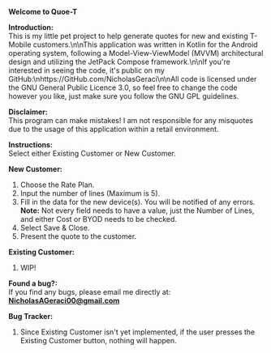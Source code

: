 **Welcome to Quoe-T**

**Introduction:**<br/>
This is my little pet project to help generate quotes for new and existing T-Mobile customers.\n\nThis application was written in Kotlin for the Android operating system,
following a Model-View-ViewModel (MVVM) architectural design and utilizing the JetPack Compose framework.\n\nIf you're interested in seeing the code, it's public on my 
GitHub:\nhttps://GitHub.com/NicholasGeraci\n\nAll code is licensed under the GNU General Public Licence 3.0, so feel free to change the code however you like, just make sure 
you follow the GNU GPL guidelines.

**Disclaimer:**<br/>
This program can make mistakes! I am not responsible for any misquotes due to the usage of this application within a retail environment.

**Instructions:**<br/>
Select either Existing Customer or New Customer.

**New Customer:**
1) Choose the Rate Plan.
2) Input the number of lines (Maximum is 5).
3) Fill in the data for the new device(s). You will be notified of any errors.<br/>
**Note:** Not every field needs to have a value, just the Number of Lines, and either Cost or BYOD needs to be checked.
4) Select Save & Close.
5) Present the quote to the customer.

**Existing Customer:**
1) WIP!

**Found a bug?:**<br/>
If you find any bugs, please email me directly at:<br/>
**NicholasAGeraci00@gmail.com**

**Bug Tracker:**
1) Since Existing Customer isn't yet implemented, if the user presses the Existing Customer button, nothing will happen.
